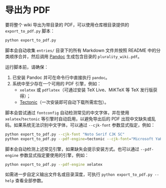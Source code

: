 # 导出为 PDF

要将整个 wiki 导出为带目录的 PDF，可以使用仓库根目录提供的 `export_to_pdf.py` 脚本：

```bash
python export_to_pdf.py
```

脚本会自动收集 `entries/` 目录下的所有 Markdown 文件并按照 README 中的分类顺序合并，然后调用 [Pandoc](https://pandoc.org/) 生成包含目录的 `plurality_wiki.pdf`。

运行脚本前，请确保：

1. 已安装 Pandoc 并可在命令行中直接执行 `pandoc`。
2. 系统中至少存在一个可用的 PDF 引擎，例如：
   - `xelatex` 或 `pdflatex`（可通过安装 TeX Live、MiKTeX 等 TeX 发行版获得）；
   - [Tectonic](https://tectonic-typesetting.github.io/)（一次安装即可自动下载所需宏包）。

脚本会尝试通过 `fontconfig` 自动检测常见的中文字体，并在使用 `xelatex`/`tectonic` 等引擎时自动启用，以避免导出后的 PDF 出现中文缺失或乱码。如果系统无法识别中文字体，可以通过 `--cjk-font` 参数显式指定，例如：

```bash
python export_to_pdf.py --cjk-font "Noto Serif CJK SC"
python export_to_pdf.py --pdf-engine=tectonic --cjk-font="Microsoft YaHei" # windows
```

脚本会自动检测上述常见引擎，如果缺失会提示安装方式。也可以通过 `--pdf-engine` 参数显式指定要使用的引擎，例如：

```bash
python export_to_pdf.py --pdf-engine xelatex
```

如需进一步自定义输出文件名或目录深度，可执行 `python export_to_pdf.py --help` 查看全部参数。